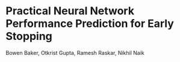 # Practical Neural Network Performance Prediction for Early Stopping

Bowen Baker, Otkrist Gupta, Ramesh Raskar, Nikhil Naik

